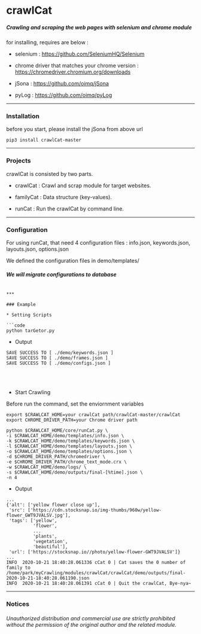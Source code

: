 # crawlCat

##### Crawling and scraping the web pages with selenium and chrome module

for installing, requires are below : 

* selenium : https://github.com/SeleniumHQ/Selenium

* chrome driver that matches your chrome version : https://chromedriver.chromium.org/downloads

* jSona : https://github.com/oimq/jSona

* pyLog : https://github.com/oimq/pyLog

***

### Installation

before you start, please install the jSona from above url

```
pip3 install crawlCat-master
```

***

### Projects

crawlCat is consisted by two parts.

* crawlCat : Crawl and scrap module for target websites.

* familyCat : Data structure (key-values).

* runCat : Run the crawlCat by command line.

***

### Configuration

For using runCat, that need 4 configuration files : info.json, keywords.json, layouts.json, options.json

We defined the configuration files in demo/templates/

##### We will migrate configurations to database

```

***

### Example

* Setting Scripts

```code
python tarGetor.py
```

* Output
```code
SAVE SUCCESS TO [ ./demo/keywords.json ]
SAVE SUCCESS TO [ ./demo/frames.json ]
SAVE SUCCESS TO [ ./demo/configs.json ]
```

<br/><br/>

* Start Crawling

Before run the command, set the enviornment variables

```
export $CRAWLCAT_HOME=your crawlCat path/crawlCat-master/crawlCat
export CHROME_DRIVER_PATH=your Chrome driver path
```

```
python $CRAWLCAT_HOME/core/runCat.py \
-i $CRAWLCAT_HOME/demo/templates/info.json \
-k $CRAWLCAT_HOME/demo/templates/keywords.json \
-l $CRAWLCAT_HOME/demo/templates/layouts.json \
-o $CRAWLCAT_HOME/demo/templates/options.json \
-d $CHROME_DRIVER_PATH/chromedriver \
-e $CHROME_DRIVER_PATH/chrome_text_mode.crx \
-w $CRAWLCAT_HOME/demo/logs/ \
-s $CRAWLCAT_HOME/demo/outputs/final-[%time].json \
-n 4
```

* Output
```
...
{'alt': ['yellow flower close up'],
 'src': ['https://cdn.stocksnap.io/img-thumbs/960w/yellow-flower_GWT9JVALSV.jpg'],
 'tags': ['yellow',
          'flower',
          ...
          'plants',
          'vegetation',
          'beautiful'],
 'url': ['https://stocksnap.io//photo/yellow-flower-GWT9JVALSV']}
...
INFO  2020-10-21 18:40:28.061336 cCat 0 | Cat saves the 0 number of family to /home/park/myCrawling/modules/crawlCat/crawlCat/demo/outputs/final-2020-10-21-18:40:28.061190.json
INFO  2020-10-21 18:40:28.061391 cCat 0 | Quit the crawlCat, Bye-nya~
```

***

### Notices

###### Unauthorized distribution and commercial use are strictly prohibited without the permission of the original author and the related module.
